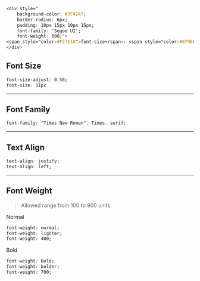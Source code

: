 ```css
<div style="
    background-color: #3F4247;
    border-radius: 6px; 
    padding: 10px 15px 10px 15px;
    font-family: 'Segoe UI';
    font-weight: 600;">
<span style="color:#F27E18">font-size</span>: <span style="color:#079BE4">15px</span>;<br>
</div>
```

## Font Size
```css
font-size-adjust: 0.58;
font-size: 11px
```

---
## Font Family
```css
font-family: "Times New Roman", Times, serif;
```

---
## Text Align
```css
text-align: justify;
text-align: left;
```

---
## Font Weight
> Allowed range from 100 to 900 units

Normal
```css
font-weight: normal;
font-weight: lighter;  
font-weight: 400;
```

Bold
```css
font-weight: bold;
font-weight: bolder;  
font-weight: 700;
```
